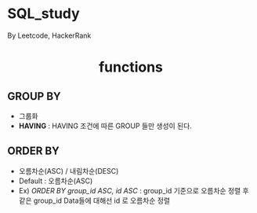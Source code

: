 # SQL_study
By Leetcode, HackerRank


<div align="center"><h1> functions </h1></div>

## GROUP BY
- 그룹화
- **HAVING** : HAVING 조건에 따른 GROUP 들만 생성이 된다.

## ORDER BY
- 오름차순(ASC) / 내림차순(DESC)
- Default : 오름차순(ASC)
- Ex) *ORDER BY group_id ASC, id ASC* : group_id 기준으로 오름차순 정렬 후 같은 group_id Data들에 대해선 id 로 오름차순 정렬
